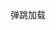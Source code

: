 弹跳加载

<vuep template="#ring-rotating"></vuep>
<script v-pre type="text/x-template" id="ring-rotating">
<style>
@keyframes bouncing-loader {
  from {
    transform: translateY(0);
    opacity: 1;
  }
  to {
    transform: translateY(-1rem);
    opacity: 0.1;
  }
}
.bouncing-loader {
  display: flex;
  justify-content: center;
}
.bouncing-loader div {
  width: 2rem;
  height: 2rem;
  background: #8388aa;
  border-radius: 50%;
  margin: 3rem 0.2rem;
  animation: bouncing-loader 0.6s infinite alternate;
}
.bouncing-loader div:nth-child(2) {
  animation-delay: 0.2s;
}
.bouncing-loader div:nth-child(3) {
  animation-delay: 0.4s;
}
</style>
<template>
<div class="bouncing-loader">
  <div></div>
  <div></div>
  <div></div>
</div>
</template>
<script>  
</script>
</script>